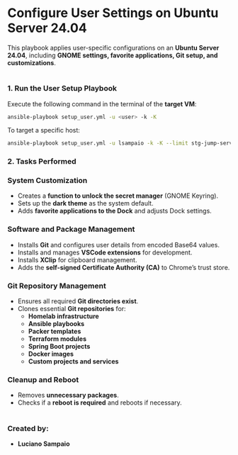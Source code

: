# Configure User Settings on Ubuntu Server 24.04

This playbook applies user-specific configurations on an **Ubuntu Server 24.04**, including **GNOME settings, favorite applications, Git setup, and customizations**.

#
### 1. Run the User Setup Playbook

Execute the following command in the terminal of the **target VM**:

```bash
ansible-playbook setup_user.yml -u <user> -k -K
```

To target a specific host:

```bash
ansible-playbook setup_user.yml -u lsampaio -k -K --limit stg-jump-server-01
```

### 2. Tasks Performed

### System Customization
- Creates a **function to unlock the secret manager** (GNOME Keyring).
- Sets up the **dark theme** as the system default.
- Adds **favorite applications to the Dock** and adjusts Dock settings.

### Software and Package Management
- Installs **Git** and configures user details from encoded Base64 values.
- Installs and manages **VSCode extensions** for development.
- Installs **XClip** for clipboard management.
- Adds the **self-signed Certificate Authority (CA)** to Chrome’s trust store.

### Git Repository Management
- Ensures all required **Git directories exist**.
- Clones essential **Git repositories** for:
  - **Homelab infrastructure**
  - **Ansible playbooks**
  - **Packer templates**
  - **Terraform modules**
  - **Spring Boot projects**
  - **Docker images**
  - **Custom projects and services**

### Cleanup and Reboot
- Removes **unnecessary packages**.
- Checks if a **reboot is required** and reboots if necessary.

#
### Created by:

- **Luciano Sampaio**
